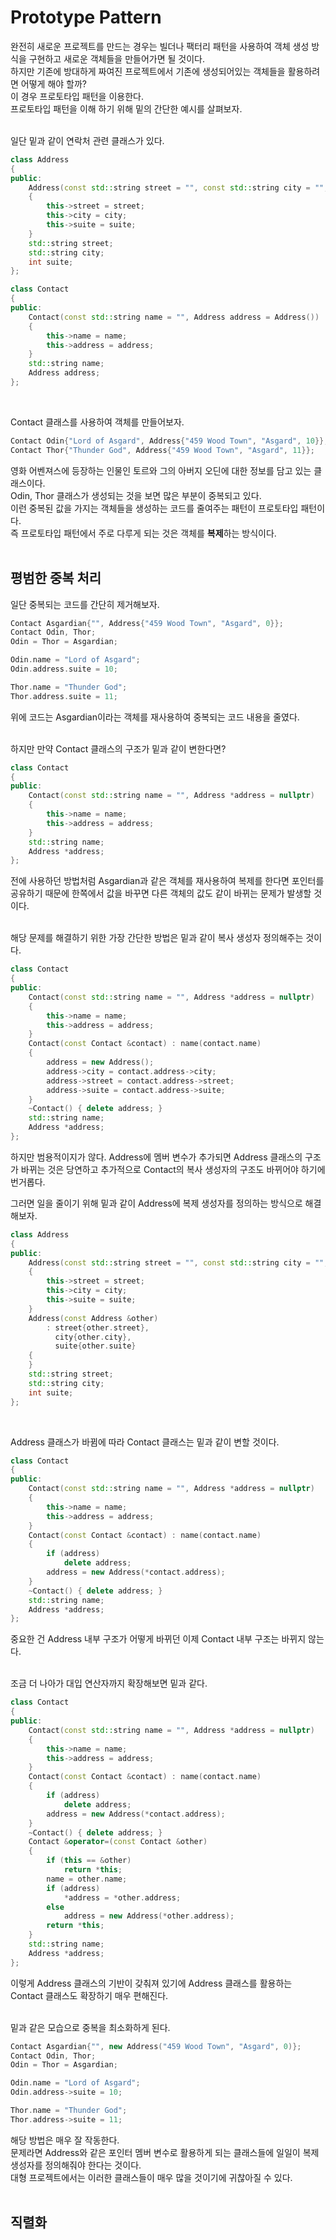 # Prototype Pattern   

완전히 새로운 프로젝트를 만드는 경우는 빌더나 팩터리 패턴을 사용하여 객체 생성 방식을 구현하고 새로운 객체들을 만들어가면 될 것이다.   
하지만 기존에 방대하게 짜여진 프로젝트에서 기존에 생성되어있는 객체들을 활용하려면 어떻게 해야 할까?  
이 경우 프로토타입 패턴을 이용한다.  
프로토타입 패턴을 이해 하기 위해 밑의 간단한 예시를 살펴보자.  
&nbsp;  

일단 밑과 같이 연락처 관련 클래스가 있다.  
```c++
class Address
{
public:
    Address(const std::string street = "", const std::string city = "", const int suite = -1)
    {
        this->street = street;
        this->city = city;
        this->suite = suite;
    }
    std::string street;
    std::string city;
    int suite;
};

class Contact
{
public:
    Contact(const std::string name = "", Address address = Address())
    {
        this->name = name;
        this->address = address;
    }
    std::string name;
    Address address;
};
```
&nbsp;  

Contact 클래스를 사용하여 객체를 만들어보자.  
```c++
Contact Odin{"Lord of Asgard", Address{"459 Wood Town", "Asgard", 10}};
Contact Thor{"Thunder God", Address{"459 Wood Town", "Asgard", 11}};
```
영화 어벤져스에 등장하는 인물인 토르와 그의 아버지 오딘에 대한 정보를 담고 있는 클래스이다.  
Odin, Thor 클래스가 생성되는 것을 보면 많은 부분이 중복되고 있다.  
이런 중복된 값을 가지는 객체들을 생성하는 코드를 줄여주는 패턴이 프로토타입 패턴이다.  
즉 프로토타입 패턴에서 주로 다루게 되는 것은 객체를 **복제**하는 방식이다.   
&nbsp;  

## 평범한 중복 처리  

일단 중복되는 코드를 간단히 제거해보자.  
```c++
Contact Asgardian{"", Address{"459 Wood Town", "Asgard", 0}};
Contact Odin, Thor;
Odin = Thor = Asgardian;

Odin.name = "Lord of Asgard";
Odin.address.suite = 10;

Thor.name = "Thunder God";
Thor.address.suite = 11;
```
위에 코드는 Asgardian이라는 객체를 재사용하여 중복되는 코드 내용을 줄였다.  
&nbsp;  

하지만 만약 Contact 클래스의 구조가 밑과 같이 변한다면?  
```c++
class Contact
{
public:
    Contact(const std::string name = "", Address *address = nullptr)
    {
        this->name = name;
        this->address = address;
    }
    std::string name;
    Address *address;
};
```
전에 사용하던 방법처럼 Asgardian과 같은 객체를 재사용하여 복제를 한다면 포인터를 공유하기 때문에 한쪽에서 값을 바꾸면 다른 객체의 값도 같이 바뀌는 문제가 발생할 것이다.  
&nbsp;  

해당 문제를 해결하기 위한 가장 간단한 방법은 밑과 같이 복사 생성자 정의해주는 것이다.  
```c++
class Contact
{
public:
    Contact(const std::string name = "", Address *address = nullptr)
    {
        this->name = name;
        this->address = address;
    }
    Contact(const Contact &contact) : name(contact.name)
    {
        address = new Address();
        address->city = contact.address->city;
        address->street = contact.address->street;
        address->suite = contact.address->suite;
    }
    ~Contact() { delete address; }
    std::string name;
    Address *address;
};
```
하지만 범용적이지가 않다.
Address에 멤버 변수가 추가되면 Address 클래스의 구조가 바뀌는 것은 당연하고 추가적으로 Contact의 복사 생성자의 구조도 바뀌어야 하기에 번거롭다.
&nbsp;  

그러면 일을 줄이기 위해 밑과 같이 Address에 복제 생성자를 정의하는 방식으로 해결해보자.  
```c++
class Address
{
public:
    Address(const std::string street = "", const std::string city = "", const int suite = -1)
    {
        this->street = street;
        this->city = city;
        this->suite = suite;
    }
    Address(const Address &other)
        : street{other.street},
          city{other.city},
          suite{other.suite}
    {
    }
    std::string street;
    std::string city;
    int suite;
};
```
&nbsp;  

Address 클래스가 바뀜에 따라 Contact 클래스는 밑과 같이 변할 것이다.  
```c++
class Contact
{
public:
    Contact(const std::string name = "", Address *address = nullptr)
    {
        this->name = name;
        this->address = address;
    }
    Contact(const Contact &contact) : name(contact.name)
    {
        if (address)
            delete address;
        address = new Address(*contact.address);
    }
    ~Contact() { delete address; }
    std::string name;
    Address *address;
};
```
중요한 건 Address 내부 구조가 어떻게 바뀌던 이제 Contact 내부 구조는 바뀌지 않는다.  
&nbsp;  

조금 더 나아가 대입 연산자까지 확장해보면 밑과 같다.  
```c++
class Contact
{
public:
    Contact(const std::string name = "", Address *address = nullptr)
    {
        this->name = name;
        this->address = address;
    }
    Contact(const Contact &contact) : name(contact.name)
    {
        if (address)
            delete address;
        address = new Address(*contact.address);
    }
    ~Contact() { delete address; }
    Contact &operator=(const Contact &other)
    {
        if (this == &other)
            return *this;
        name = other.name;
        if (address)
            *address = *other.address;
        else
            address = new Address(*other.address);
        return *this;
    }
    std::string name;
    Address *address;
};
```
이렇게 Address 클래스의 기반이 갖춰져 있기에 Address 클래스를 활용하는 Contact 클래스도 확장하기 매우 편해진다.  
&nbsp;  

밑과 같은 모습으로 중복을 최소화하게 된다.  
```c++
Contact Asgardian{"", new Address("459 Wood Town", "Asgard", 0)};
Contact Odin, Thor;
Odin = Thor = Asgardian;

Odin.name = "Lord of Asgard";
Odin.address->suite = 10;

Thor.name = "Thunder God";
Thor.address->suite = 11;
```
해당 방법은 매우 잘 작동한다.  
문제라면 Address와 같은 포인터 멤버 변수로 활용하게 되는 클래스들에 일일이 복제 생성자를 정의해줘야 한다는 것이다.  
대형 프로젝트에서는 이러한 클래스들이 매우 많을 것이기에 귀찮아질 수 있다.  
&nbsp;  

## 직렬화

